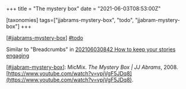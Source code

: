 +++
title = "The mystery box"
date = "2021-06-03T08:53:00Z"

[taxonomies]
tags=["jjabrams-mystery-box", "todo", "jjabram-mystery-box"]
+++

[[#jjabrams-mystery-box](/tags/jjabrams-mystery-box)] [#todo](/tags/todo)

Similar to "Breadcrumbs" in [202106030842 How to keep your stories engaging](/blips/202106030842-how-to-keep-your-stories-engaging)

[[#jjabram-mystery-box](/tags/jjabram-mystery-box)]: MicMix. _The Mystery Box | JJ Abrams_, 2008. [https://www.youtube.com/watch?v=vpjVgF5JDq8](https://www.youtube.com/watch?v=vpjVgF5JDq8).
